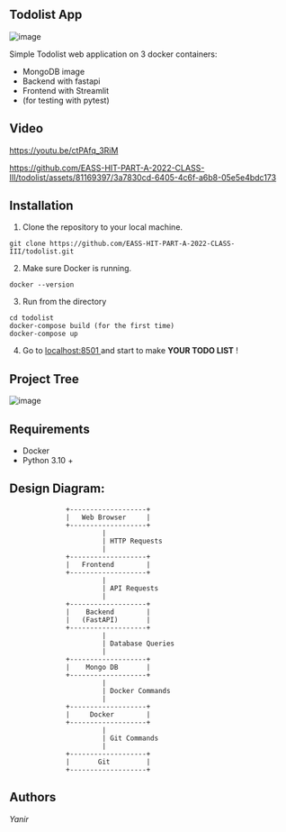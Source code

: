 ## Todolist App
![image](https://github.com/EASS-HIT-PART-A-2022-CLASS-III/todolist/assets/81169397/5343a35e-3c0b-4c2f-b446-e4393fe800f0)

Simple Todolist web application on 3 docker containers: 
* MongoDB image
* Backend with fastapi 
* Frontend with Streamlit
* (for testing with pytest)

## Video 
https://youtu.be/ctPAfq_3RiM

https://github.com/EASS-HIT-PART-A-2022-CLASS-III/todolist/assets/81169397/3a7830cd-6405-4c6f-a6b8-05e5e4bdc173


## Installation
1. Clone the repository to your local machine.
```
git clone https://github.com/EASS-HIT-PART-A-2022-CLASS-III/todolist.git
```
2. Make sure Docker is running.
```
docker --version
```
3. Run from the directory
```
cd todolist
docker-compose build (for the first time)
docker-compose up
```
4. Go to [localhost:8501 ](http://localhost:8501/) and start to make **YOUR TODO LIST** ! 


## Project Tree
![image](https://github.com/EASS-HIT-PART-A-2022-CLASS-III/todolist/assets/81169397/6db61ae6-7d95-48e1-99ac-4d5f07e932ea)

## Requirements
* Docker
* Python 3.10 +

## Design Diagram:
                  +-------------------+
                  |   Web Browser     |
                  +-------------------+
                           |
                           | HTTP Requests
                           |
                  +-------------------+
                  |   Frontend        |
                  +-------------------+
                           |
                           | API Requests
                           |
                  +-------------------+
                  |    Backend        |
                  |   (FastAPI)       |
                  +-------------------+
                           |
                           | Database Queries
                           |
                  +-------------------+
                  |    Mongo DB       |
                  +-------------------+
                           |
                           | Docker Commands
                           |
                  +-------------------+
                  |     Docker        |
                  +-------------------+
                           |
                           | Git Commands
                           |
                  +-------------------+
                  |       Git         |
                  +-------------------+
## Authors
*Yanir*

